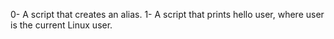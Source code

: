 0- A script that creates an alias.
1- A script that prints hello user, where user is the current Linux user.
